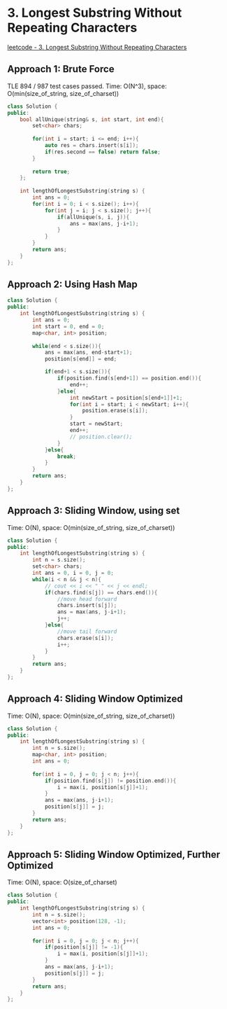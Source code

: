 # 3. Longest Substring Without Repeating Characters

[leetcode - 3. Longest Substring Without Repeating Characters](https://leetcode.com/problems/longest-substring-without-repeating-characters/)

## Approach 1: Brute Force
TLE
894 / 987 test cases passed.
Time: O(N^3), space: O(min(size_of_string, size_of_charset))

```cpp
class Solution {
public:
    bool allUnique(string& s, int start, int end){
        set<char> chars;
        
        for(int i = start; i <= end; i++){
            auto res = chars.insert(s[i]);
            if(res.second == false) return false;
        }
        
        return true;
    };
    
    int lengthOfLongestSubstring(string s) {
        int ans = 0;
        for(int i = 0; i < s.size(); i++){
            for(int j = i; j < s.size(); j++){
                if(allUnique(s, i, j)){
                    ans = max(ans, j-i+1);
                }
            }
        }
        return ans;
    }
};
```

## Approach 2: Using Hash Map

```cpp
class Solution {
public:
    int lengthOfLongestSubstring(string s) {
        int ans = 0;
        int start = 0, end = 0;
        map<char, int> position;
        
        while(end < s.size()){
            ans = max(ans, end-start+1);
            position[s[end]] = end;

            if(end+1 < s.size()){
                if(position.find(s[end+1]) == position.end()){
                    end++;
                }else{
                    int newStart = position[s[end+1]]+1;
                    for(int i = start; i < newStart; i++){
                        position.erase(s[i]);
                    }
                    start = newStart;
                    end++;
                    // position.clear();
                }
            }else{
                break;
            }
        }
        return ans;
    }
};
```
## Approach 3: Sliding Window, using set
Time: O(N), space: O(min(size_of_string, size_of_charset))

```cpp
class Solution {
public:
    int lengthOfLongestSubstring(string s) {
        int n = s.size();
        set<char> chars;
        int ans = 0, i = 0, j = 0;
        while(i < n && j < n){
            // cout << i << " " << j << endl;
            if(chars.find(s[j]) == chars.end()){
                //move head forward
                chars.insert(s[j]);
                ans = max(ans, j-i+1);
                j++;
            }else{
                //move tail forward
                chars.erase(s[i]);
                i++;
            }
        }
        return ans;
    }
};
```

## Approach 4: Sliding Window Optimized
Time: O(N), space: O(min(size_of_string, size_of_charset))

```cpp
class Solution {
public:
    int lengthOfLongestSubstring(string s) {
        int n = s.size();
        map<char, int> position;
        int ans = 0;
        
        for(int i = 0, j = 0; j < n; j++){
            if(position.find(s[j]) != position.end()){
                i = max(i, position[s[j]]+1);
            }
            ans = max(ans, j-i+1);
            position[s[j]] = j;
        }  
        return ans;
    }
};
```
## Approach 5: Sliding Window Optimized, Further Optimized
Time: O(N), space: O(size_of_charset)

```cpp
class Solution {
public:
    int lengthOfLongestSubstring(string s) {
        int n = s.size();
        vector<int> position(128, -1);
        int ans = 0;
        
        for(int i = 0, j = 0; j < n; j++){
            if(position[s[j]] != -1){
                i = max(i, position[s[j]]+1);
            }
            ans = max(ans, j-i+1);
            position[s[j]] = j;
        }
        return ans;
    }
};
```
